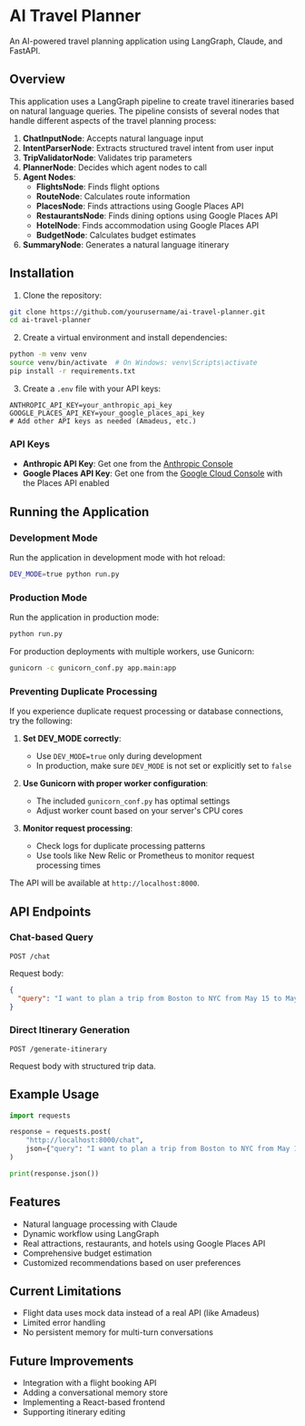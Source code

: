 # AI Travel Planner

An AI-powered travel planning application using LangGraph, Claude, and FastAPI.

## Overview

This application uses a LangGraph pipeline to create travel itineraries based on natural language queries. The pipeline consists of several nodes that handle different aspects of the travel planning process:

1. **ChatInputNode**: Accepts natural language input
2. **IntentParserNode**: Extracts structured travel intent from user input
3. **TripValidatorNode**: Validates trip parameters
4. **PlannerNode**: Decides which agent nodes to call
5. **Agent Nodes**:
   - **FlightsNode**: Finds flight options
   - **RouteNode**: Calculates route information
   - **PlacesNode**: Finds attractions using Google Places API
   - **RestaurantsNode**: Finds dining options using Google Places API
   - **HotelNode**: Finds accommodation using Google Places API
   - **BudgetNode**: Calculates budget estimates
6. **SummaryNode**: Generates a natural language itinerary

## Installation

1. Clone the repository:
```bash
git clone https://github.com/yourusername/ai-travel-planner.git
cd ai-travel-planner
```

2. Create a virtual environment and install dependencies:
```bash
python -m venv venv
source venv/bin/activate  # On Windows: venv\Scripts\activate
pip install -r requirements.txt
```

3. Create a `.env` file with your API keys:
```
ANTHROPIC_API_KEY=your_anthropic_api_key
GOOGLE_PLACES_API_KEY=your_google_places_api_key
# Add other API keys as needed (Amadeus, etc.)
```

### API Keys
- **Anthropic API Key**: Get one from the [Anthropic Console](https://console.anthropic.com/)
- **Google Places API Key**: Get one from the [Google Cloud Console](https://console.cloud.google.com/) with the Places API enabled

## Running the Application

### Development Mode

Run the application in development mode with hot reload:
```bash
DEV_MODE=true python run.py
```

### Production Mode

Run the application in production mode:
```bash
python run.py
```

For production deployments with multiple workers, use Gunicorn:
```bash
gunicorn -c gunicorn_conf.py app.main:app
```

### Preventing Duplicate Processing

If you experience duplicate request processing or database connections, try the following:

1. **Set DEV_MODE correctly**:
   - Use `DEV_MODE=true` only during development
   - In production, make sure `DEV_MODE` is not set or explicitly set to `false`

2. **Use Gunicorn with proper worker configuration**:
   - The included `gunicorn_conf.py` has optimal settings
   - Adjust worker count based on your server's CPU cores

3. **Monitor request processing**:
   - Check logs for duplicate processing patterns
   - Use tools like New Relic or Prometheus to monitor request processing times

The API will be available at `http://localhost:8000`.

## API Endpoints

### Chat-based Query
```
POST /chat
```
Request body:
```json
{
  "query": "I want to plan a trip from Boston to NYC from May 15 to May 18, 2025 for 2 people."
}
```

### Direct Itinerary Generation
```
POST /generate-itinerary
```
Request body with structured trip data.

## Example Usage

```python
import requests

response = requests.post(
    "http://localhost:8000/chat",
    json={"query": "I want to plan a trip from Boston to NYC from May 15 to May 18, 2025 for 2 people."}
)

print(response.json())
```

## Features

- Natural language processing with Claude
- Dynamic workflow using LangGraph
- Real attractions, restaurants, and hotels using Google Places API
- Comprehensive budget estimation
- Customized recommendations based on user preferences

## Current Limitations

- Flight data uses mock data instead of a real API (like Amadeus)
- Limited error handling
- No persistent memory for multi-turn conversations

## Future Improvements

- Integration with a flight booking API
- Adding a conversational memory store
- Implementing a React-based frontend
- Supporting itinerary editing 